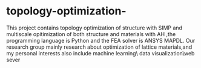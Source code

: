 # topology-optimization-
This project contains topology optimization of structure with SIMP and multiscale opitimization of both structure and materials with AH ,the programming language is Python and the FEA solver is ANSYS MAPDL. Our research group mainly research about optimization of lattice materials,and my personal interests also include machine learning\ data visualization\web sever

